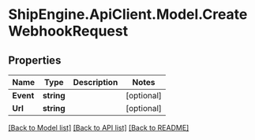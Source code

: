 # ShipEngine.ApiClient.Model.CreateWebhookRequest
## Properties

Name | Type | Description | Notes
------------ | ------------- | ------------- | -------------
**Event** | **string** |  | [optional] 
**Url** | **string** |  | [optional] 

[[Back to Model list]](../README.md#documentation-for-models) [[Back to API list]](../README.md#documentation-for-api-endpoints) [[Back to README]](../README.md)

